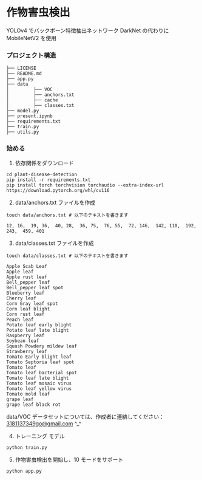 # 作物害虫検出
YOLOv4 でバックボーン特徴抽出ネットワーク DarkNet の代わりに MobileNetV2 を使用

### プロジェクト構造
```text
├── LICENSE
├── README.md
├── app.py
├── data
│         ├── VOC
│         ├── anchors.txt
│         ├── cache
│         ├── classes.txt
├── model.py
├── present.ipynb
├── requirements.txt
├── train.py
├── utils.py
```

### 始める
1. 依存関係をダウンロード
```shell
cd plant-disease-detection
pip install -r requirements.txt
pip install torch torchvision torchaudio --extra-index-url https://download.pytorch.org/whl/cu116
```

2. data/anchors.txt ファイルを作成
```shell
touch data/anchors.txt # 以下のテキストを書きます
```
```text
12, 16,  19, 36,  40, 28,  36, 75,  76, 55,  72, 146,  142, 110,  192, 243,  459, 401
```

3. data/classes.txt ファイルを作成
```shell
touch data/classes.txt # 以下のテキストを書きます
```
```text
Apple Scab Leaf
Apple leaf
Apple rust leaf
Bell_pepper leaf
Bell_pepper leaf spot
Blueberry leaf
Cherry leaf
Corn Gray leaf spot
Corn leaf blight
Corn rust leaf
Peach leaf
Potato leaf early blight
Potato leaf late blight
Raspberry leaf
Soybean leaf
Squash Powdery mildew leaf
Strawberry leaf
Tomato Early blight leaf
Tomato Septoria leaf spot
Tomato leaf
Tomato leaf bacterial spot
Tomato leaf late blight
Tomato leaf mosaic virus
Tomato leaf yellow virus
Tomato mold leaf
grape leaf
grape leaf black rot
```
data/VOC データセットについては、作成者に連絡してください：3181137349go@gmail.com ^_^

4. トレーニング モデル
```shell
python train.py
```

5. 作物害虫検出を開始し、10 モードをサポート
```shell
python app.py
```

